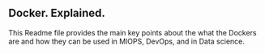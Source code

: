 ## Docker. Explained.

This Readme file provides the main key points about the what the Dockers are and how they can be used in MlOPS, DevOps, and in Data science.
